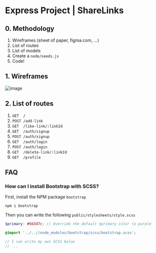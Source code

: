 # Express Project | ShareLinks

## 0. Methodology

1. Wireframes (sheet of paper, figma.com, ...)
2. List of routes
3. List of models
4. Create a `node/seeds.js`
5. Code!

## 1. Wireframes

![image](https://user-images.githubusercontent.com/5306791/52468571-6f570a80-2b89-11e9-8c48-177a9352bbb2.png)


## 2. List of routes

1. `GET  /`
2. `POST /add-link`
3. `GET  /like-link/:linkId`
4. `GET  /auth/signup`
5. `POST /auth/signup`
6. `GET  /auth/login`
7. `POST /auth/login`
8. `GET  /delete-link/:linkId`
9. `GET  /profile`

## FAQ

### How can I install Bootstrap with SCSS?

First, install the NPM package `bootstrap`
```
npm i bootstrap
```

Then you can write the following `public/stylesheets/style.scss`
```scss
$primary: #563d7c; // Override the default $primary color to purple

@import '../..//node_modules/bootstrap/scss/bootstrap.scss';

// I can write my own SCSS below
// ...
```
